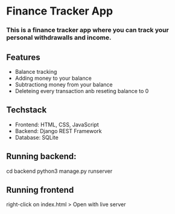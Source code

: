 # Finance Tracker App 

### This is a finance tracker app where you can track your personal withdrawalls and income. 

## Features
  - Balance tracking
  - Adding money to your balance
  - Subtractiong money from your balance
  - Deleteing every transaction anb reseting balance to 0

## Techstack
  - Frontend: HTML, CSS, JavaScript
  - Backend: Django REST Framework
  - Database: SQLite

## Running backend: 
  cd backend
  python3 manage.py runserver
  
## Running frontend
  right-click on index.html > Open with live server

